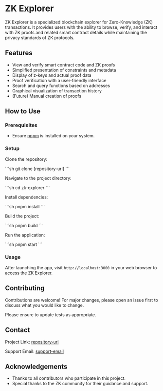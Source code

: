 # ZK Explorer

ZK Explorer is a specialized blockchain explorer for Zero-Knowledge (ZK) transactions. It provides users with the ability to browse, verify, and interact with ZK proofs and related smart contract details while maintaining the privacy standards of ZK protocols.

## Features

- View and verify smart contract code and ZK proofs
- Simplified presentation of constraints and metadata
- Display of z-keys and actual proof data
- Proof verification with a user-friendly interface
- Search and query functions based on addresses
- Graphical visualization of transaction history
- (Future) Manual creation of proofs

## How to Use

### Prerequisites

- Ensure [pnpm](https://pnpm.io/installation) is installed on your system.

### Setup

Clone the repository:

\```sh
git clone [repository-url]
\```

Navigate to the project directory:

\```sh
cd zk-explorer
\```

Install dependencies:

\```sh
pnpm install
\```

Build the project:

\```sh
pnpm build
\```

Run the application:

\```sh
pnpm start
\```

### Usage

After launching the app, visit `http://localhost:3000` in your web browser to access the ZK Explorer.

## Contributing

Contributions are welcome! For major changes, please open an issue first to discuss what you would like to change.

Please ensure to update tests as appropriate.

## Contact

Project Link: [repository-url](www.github.com/zkHubHQ/zscan.git)

Support Email: [support-email](info@zkhub.dev)

## Acknowledgements

- Thanks to all contributors who participate in this project.
- Special thanks to the ZK community for their guidance and support.
